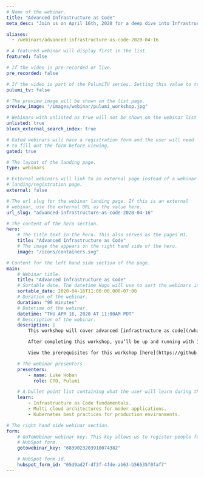 ```yaml
---
# Name of the webinar.
title: "Advanced Infrastructure as Code"
meta_desc: "Join us on April 16th, 2020 for a deep dive into Infrastructure as Code concepts with Pulumi CTO Luke Hoban."

aliases:
  - /webinars/advanced-infrastructure-as-code-2020-04-16

# A featured webinar will display first in the list.
featured: false

# If the video is pre-recorded or live.
pre_recorded: false

# If the video is part of the PulumiTV series. Setting this value to true will list the video in the "PulumiTV" section.
pulumi_tv: false

# The preview image will be shown on the list page.
preview_image: "/images/webinar/pulumi_workshop.jpg"

# Webinars with unlisted as true will not be shown on the webinar list
unlisted: true
block_external_search_index: true

# Gated webinars will have a registration form and the user will need
# to fill out the form before viewing.
gated: true

# The layout of the landing page.
type: webinars

# External webinars will link to an external page instead of a webinar
# landing/registration page.
external: false

# The url slug for the webinar landing page. If this is an external
# webinar, use the external URL as the value here.
url_slug: "advanced-infrastructure-as-code-2020-04-16"

# The content of the hero section.
hero:
    # The title text in the hero. This also serves as the pages H1.
    title: "Advanced Infrastructure as Code"
    # The image the appears on the right hand side of the hero.
    image: "/icons/containers.svg"

# Content for the left hand side section of the page.
main:
    # Webinar title.
    title: "Advanced Infrastructure as Code"
    # Sortable date. The datetime Hugo will use to sort the webinars in date order.
    sortable_date: 2020-04-16T11:00:00.000-07:00
    # Duration of the webinar.
    duration: "90 minutes"
    # Datetime of the webinar.
    datetime: "THU APR 16, 2020 AT 11:00AM PDT"
    # Description of the webinar.
    description: |
        This workshop will cover advanced [infrastructure as code](/what-is/what-is-infrastructure-as-code/) topics including using and authoring components, multi-stack architectures and testing - as well as how to apply infrastructure as code to Kubernetes - both for provisioning managed Kubernetes clusters and deploying Kubernetes applications and services on top of existing clusters.

        After completing this workshop, you’ll be up and running with IaC fundamentals, modern application architectures across many clouds, and Kubernetes best-practices that are ready for production environments. You’ll also be ready to empower your development teams to be more productive - continuously deploying both their applications and infrastructure.

        View the prerequisites for this workshop [here](https://github.com/pulumi/infrastructure-as-code-workshop/blob/master/00-installing-prerequisites.md).

    # The webinar presenters
    presenters:
        - name: Luke Hoban
          role: CTO, Pulumi

    # A bullet point list containing what the user will learn during the webinar.
    learn:
        - Infrastructure as Code fundamentals.
        - Multi cloud architectures for moder applications.
        - Kubernetes best practices for production environments.

# The right hand side webinar section.
form:
    # GoToWebinar webinar key. This key allows us to register people for webinars via the
    # HubSpot form.
    gotowebinar_key: "6839023203910074382"

    # HubSpot form id.
    hubspot_form_id: "65d9ad2f-df3f-4fde-ab63-b56535f0faf7"
---
```

